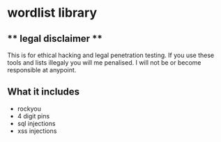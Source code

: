 # wordlist library

## ** legal disclaimer **
This is for ethical hacking and legal penetration testing.
If you use these tools and lists illegaly you will me penalised.
I will not be or become responsible at anypoint.

## What it includes
  - rockyou
  - 4 digit pins
  - sql injections
  - xss injections
